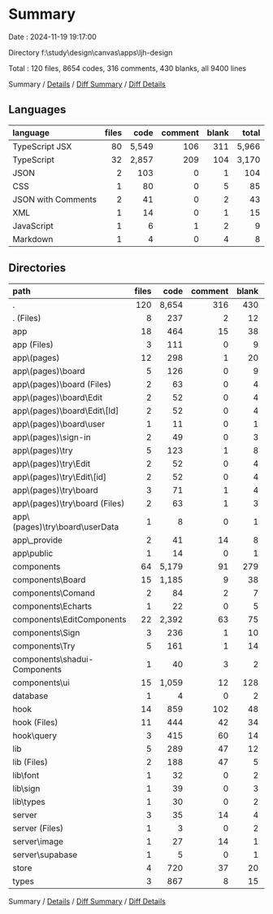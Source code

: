 # Summary

Date : 2024-11-19 19:17:00

Directory f:\\study\\design\\canvas\\apps\\ljh-design

Total : 120 files,  8654 codes, 316 comments, 430 blanks, all 9400 lines

Summary / [Details](details.md) / [Diff Summary](diff.md) / [Diff Details](diff-details.md)

## Languages
| language | files | code | comment | blank | total |
| :--- | ---: | ---: | ---: | ---: | ---: |
| TypeScript JSX | 80 | 5,549 | 106 | 311 | 5,966 |
| TypeScript | 32 | 2,857 | 209 | 104 | 3,170 |
| JSON | 2 | 103 | 0 | 1 | 104 |
| CSS | 1 | 80 | 0 | 5 | 85 |
| JSON with Comments | 2 | 41 | 0 | 2 | 43 |
| XML | 1 | 14 | 0 | 1 | 15 |
| JavaScript | 1 | 6 | 1 | 2 | 9 |
| Markdown | 1 | 4 | 0 | 4 | 8 |

## Directories
| path | files | code | comment | blank | total |
| :--- | ---: | ---: | ---: | ---: | ---: |
| . | 120 | 8,654 | 316 | 430 | 9,400 |
| . (Files) | 8 | 237 | 2 | 12 | 251 |
| app | 18 | 464 | 15 | 38 | 517 |
| app (Files) | 3 | 111 | 0 | 9 | 120 |
| app\\(pages) | 12 | 298 | 1 | 20 | 319 |
| app\\(pages)\\board | 5 | 126 | 0 | 9 | 135 |
| app\\(pages)\\board (Files) | 2 | 63 | 0 | 4 | 67 |
| app\\(pages)\\board\\Edit | 2 | 52 | 0 | 4 | 56 |
| app\\(pages)\\board\\Edit\\[Id] | 2 | 52 | 0 | 4 | 56 |
| app\\(pages)\\board\\user | 1 | 11 | 0 | 1 | 12 |
| app\\(pages)\\sign-in | 2 | 49 | 0 | 3 | 52 |
| app\\(pages)\\try | 5 | 123 | 1 | 8 | 132 |
| app\\(pages)\\try\\Edit | 2 | 52 | 0 | 4 | 56 |
| app\\(pages)\\try\\Edit\\[id] | 2 | 52 | 0 | 4 | 56 |
| app\\(pages)\\try\\board | 3 | 71 | 1 | 4 | 76 |
| app\\(pages)\\try\\board (Files) | 2 | 63 | 1 | 3 | 67 |
| app\\(pages)\\try\\board\\userData | 1 | 8 | 0 | 1 | 9 |
| app\\_provide | 2 | 41 | 14 | 8 | 63 |
| app\\public | 1 | 14 | 0 | 1 | 15 |
| components | 64 | 5,179 | 91 | 279 | 5,549 |
| components\\Board | 15 | 1,185 | 9 | 38 | 1,232 |
| components\\Comand | 2 | 84 | 2 | 7 | 93 |
| components\\Echarts | 1 | 22 | 0 | 5 | 27 |
| components\\EditComponents | 22 | 2,392 | 63 | 75 | 2,530 |
| components\\Sign | 3 | 236 | 1 | 10 | 247 |
| components\\Try | 5 | 161 | 1 | 14 | 176 |
| components\\shadui-Components | 1 | 40 | 3 | 2 | 45 |
| components\\ui | 15 | 1,059 | 12 | 128 | 1,199 |
| database | 1 | 4 | 0 | 2 | 6 |
| hook | 14 | 859 | 102 | 48 | 1,009 |
| hook (Files) | 11 | 444 | 42 | 34 | 520 |
| hook\\query | 3 | 415 | 60 | 14 | 489 |
| lib | 5 | 289 | 47 | 12 | 348 |
| lib (Files) | 2 | 188 | 47 | 5 | 240 |
| lib\\font | 1 | 32 | 0 | 2 | 34 |
| lib\\sign | 1 | 39 | 0 | 3 | 42 |
| lib\\types | 1 | 30 | 0 | 2 | 32 |
| server | 3 | 35 | 14 | 4 | 53 |
| server (Files) | 1 | 3 | 0 | 2 | 5 |
| server\\image | 1 | 27 | 14 | 1 | 42 |
| server\\supabase | 1 | 5 | 0 | 1 | 6 |
| store | 4 | 720 | 37 | 20 | 777 |
| types | 3 | 867 | 8 | 15 | 890 |

Summary / [Details](details.md) / [Diff Summary](diff.md) / [Diff Details](diff-details.md)